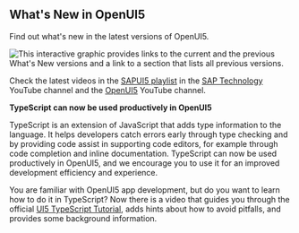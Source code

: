 <!-- loio99ac68a5b1c3416ab5c84c99fefa250d -->

## What's New in OpenUI5

Find out what's new in the latest versions of OpenUI5.



![This interactive graphic provides links to the current and the previous
							What's New versions and a link to a section that lists all previous
							versions.](images/loio60070cbcd0b54f31abc595ab4f5adc0e_LowRes.png)



Check the latest videos in the [SAPUI5 playlist](https://www.youtube.com/playlist?list=PLWV533hWWvDmxJM4itQ9o--7rolKgy-1r) in the [SAP Technology](https://www.youtube.com/channel/UC8cXSTGDhiZK5229zi-KTXA) YouTube channel and the [OpenUI5](https://www.youtube.com/user/openui5videos) YouTube channel.

**TypeScript can now be used productively in OpenUI5**

TypeScript is an extension of JavaScript that adds type information to the language. It helps developers catch errors early through type checking and by providing code assist in supporting code editors, for example through code completion and inline documentation. TypeScript can now be used productively in OpenUI5, and we encourage you to use it for an improved development efficiency and experience.

You are familiar with OpenUI5 app development, but do you want to learn how to do it in TypeScript? Now there is a video that guides you through the official [UI5 TypeScript Tutorial](https://sap.github.io/ui5-typescript/), adds hints about how to avoid pitfalls, and provides some background information.



